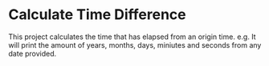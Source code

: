 # Calculate Time Difference

This project calculates the time that has elapsed from an origin time.
e.g. It will print the amount of years, months, days, miniutes and seconds from any date provided.
